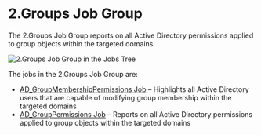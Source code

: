 # 2.Groups Job Group

The 2.Groups Job Group reports on all Active Directory permissions applied to group objects within
the targeted domains.

![2.Groups Job Group in the Jobs Tree](/img/product_docs/accessanalyzer/admin/hostmanagement/jobstree.webp)

The jobs in the 2.Groups Job Group are:

- [AD_GroupMembershipPermissions Job](/docs/accessanalyzer/12.0/solutions/active-directory-permissions-analyzer/groups/ad_groupmembershippermissions.md) – Highlights all Active
  Directory users that are capable of modifying group membership within the targeted domains
- [AD_GroupPermissions Job](/docs/accessanalyzer/12.0/solutions/active-directory-permissions-analyzer/groups/ad_grouppermissions.md) – Reports on all Active Directory permissions
  applied to group objects within the targeted domains
